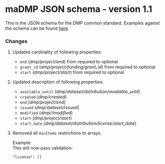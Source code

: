 # maDMP JSON schema - version 1.1
This is the JSON schema for the DMP common standard. Examples against the schema can be found [here](..)

### Changes
1. Updated cardinality of following properties:
    * `end`  (_dmp/project/end_) from required to optional
    * `grant_id`  (_dmp/project/funding/grant_id_) from required to optional
    * `start`  (_dmp/project/start_) from required to optional
    
2. Updated description of following properties:
    * `available_until`  (_dmp/dataset/distribution/available_until_)
    * `created`  (_dmp/created_)
    * `end`  (_dmp/project/end_)
    * `issued`  (_dmp/dataset/issued_)
    * `modified`  (_dmp//modified_)
    * `start`  (_dmp/project/start_)
    * `start_date`  (_dmp/dataset/distribution/license/start_date_)

3. Removed all `minItems` restrictions to arrays.

    Example:  
    This will now pass validation:  
    ```
    "license": []
    ```
